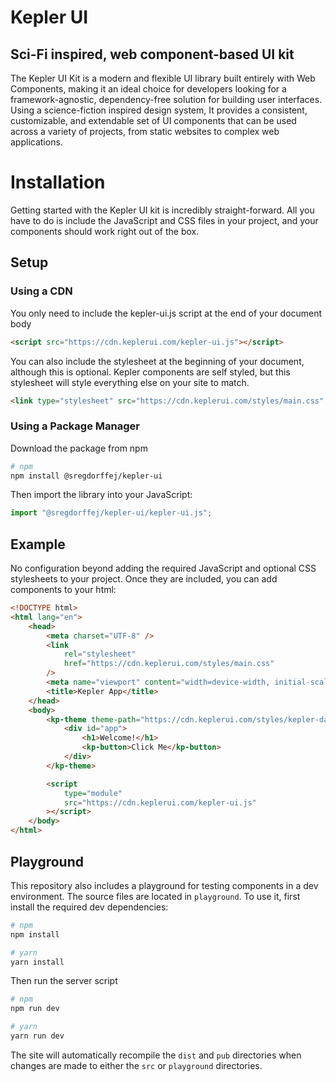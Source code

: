 # Kepler UI

## Sci-Fi inspired, web component-based UI kit

The Kepler UI Kit is a modern and flexible UI library built entirely with Web Components, making it an ideal choice for developers looking for a framework-agnostic, dependency-free solution for building user interfaces. Using a science-fiction inspired design system, It provides a consistent, customizable, and extendable set of UI components that can be used across a variety of projects, from static websites to complex web applications.

# Installation

Getting started with the Kepler UI kit is incredibly straight-forward. All you have to do is include the JavaScript and CSS files in your project, and your components should work right out of the box.

## Setup

### Using a CDN

You only need to include the kepler-ui.js script at the end of your document body

```html
<script src="https://cdn.keplerui.com/kepler-ui.js"></script>
```

You can also include the stylesheet at the beginning of your document, although this is optional. Kepler components are self styled, but this stylesheet will style everything else on your site to match.

```html
<link type="stylesheet" src="https://cdn.keplerui.com/styles/main.css" />
```

### Using a Package Manager

Download the package from npm

```bash
# npm
npm install @sregdorffej/kepler-ui
```

Then import the library into your JavaScript:

```javascript
import "@sregdorffej/kepler-ui/kepler-ui.js";
```

## Example

No configuration beyond adding the required JavaScript and optional CSS stylesheets to your project. Once they are included, you can add components to your html:

```html
<!DOCTYPE html>
<html lang="en">
    <head>
        <meta charset="UTF-8" />
        <link
            rel="stylesheet"
            href="https://cdn.keplerui.com/styles/main.css"
        />
        <meta name="viewport" content="width=device-width, initial-scale=1.0" />
        <title>Kepler App</title>
    </head>
    <body>
        <kp-theme theme-path="https://cdn.keplerui.com/styles/kepler-dark.css">
            <div id="app">
                <h1>Welcome!</h1>
                <kp-button>Click Me</kp-button>
            </div>
        </kp-theme>

        <script
            type="module"
            src="https://cdn.keplerui.com/kepler-ui.js"
        ></script>
    </body>
</html>
```

## Playground

This repository also includes a playground for testing components in a dev environment. The source files are located in `playground`. To use it, first install the required dev dependencies:

```bash
# npm
npm install

# yarn
yarn install
```

Then run the server script

```bash
# npm
npm run dev

# yarn
yarn run dev
```

The site will automatically recompile the `dist` and `pub` directories when changes are made to either the `src` or `playground` directories.
